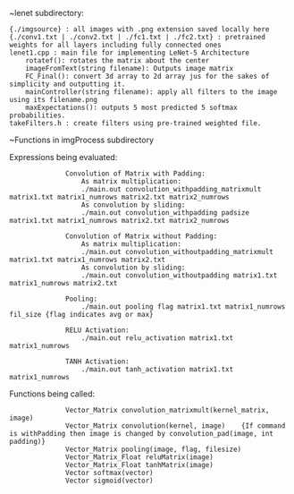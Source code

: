 ~lenet subdirectory:

	{./imgsource} : all images with .png extension saved locally here
	{./conv1.txt | ./conv2.txt | ./fc1.txt | ./fc2.txt} : pretrained weights for all layers including fully connected ones
	lenet1.cpp : main file for implementing LeNet-5 Architecture
		rotatef(): rotates the matrix about the center
		imageFromText(string filename): Outputs image matrix
		FC_Final(): convert 3d array to 2d array jus for the sakes of simplicity and outputting it.
		mainController(string filename): apply all filters to the image using its filename.png
		maxExpectations(): outputs 5 most predicted 5 softmax probabilities.
	takeFilters.h : create filters using pre-trained weighted file.


~Functions in imgProcess subdirectory

Expressions being evaluated:
                        
                  Convolution of Matrix with Padding:
                      As matrix multiplication:
                      ./main.out convolution_withpadding_matrixmult matrix1.txt matrix1_numrows matrix2.txt matrix2_numrows
                      As convolution by sliding:
                      ./main.out convolution_withpadding padsize matrix1.txt matrix1_numrows matrix2.txt matrix2_numrows

                  Convolution of Matrix without Padding:
                      As matrix multiplication:
                      ./main.out convolution_withoutpadding_matrixmult matrix1.txt matrix1_numrows matrix2.txt 
                      As convolution by sliding:
                      ./main.out convolution_withoutpadding matrix1.txt matrix1_numrows matrix2.txt

                  Pooling:
                      ./main.out pooling flag matrix1.txt matrix1_numrows fil_size {flag indicates avg or max}

                  RELU Activation:
                      ./main.out relu_activation matrix1.txt matrix1_numrows

                  TANH Activation:
                      ./main.out tanh_activation matrix1.txt matrix1_numrows
                        
Functions being called: 
                        
                  Vector_Matrix convolution_matrixmult(kernel_matrix, image)
                  Vector_Matrix convolution(kernel, image)    {If command is withPadding then image is changed by convolution_pad(image, int padding)}
                  Vector_Matrix pooling(image, flag, filesize)
                  Vector_Matrix_Float reluMatrix(image)
                  Vector_Matrix_Float tanhMatrix(image)
                  Vector softmax(vector)
                  Vector sigmoid(vector)

